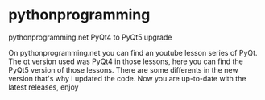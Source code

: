 # pythonprogramming
pythonprogramming.net PyQt4 to PyQt5 upgrade

On pythonprogramming.net you can find an youtube lesson series of PyQt.
The qt version used was PyQt4 in those lessons, here you can find the PyQt5 version of those lessons.
There are some differents in the new version that's why i updated the code.
Now you are up-to-date with the latest releases, enjoy
